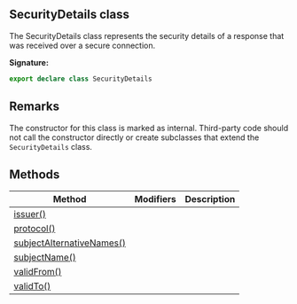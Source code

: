 ## SecurityDetails class

The SecurityDetails class represents the security details of a response that was received over a secure connection.

**Signature:**

```typescript
export declare class SecurityDetails
```

## Remarks

The constructor for this class is marked as internal. Third-party code should not call the constructor directly or create subclasses that extend the `SecurityDetails` class.

## Methods

| Method                                                                              | Modifiers | Description |
| ----------------------------------------------------------------------------------- | --------- | ----------- |
| [issuer()](./puppeteer.securitydetails.issuer.md)                                   |           |             |
| [protocol()](./puppeteer.securitydetails.protocol.md)                               |           |             |
| [subjectAlternativeNames()](./puppeteer.securitydetails.subjectalternativenames.md) |           |             |
| [subjectName()](./puppeteer.securitydetails.subjectname.md)                         |           |             |
| [validFrom()](./puppeteer.securitydetails.validfrom.md)                             |           |             |
| [validTo()](./puppeteer.securitydetails.validto.md)                                 |           |             |
